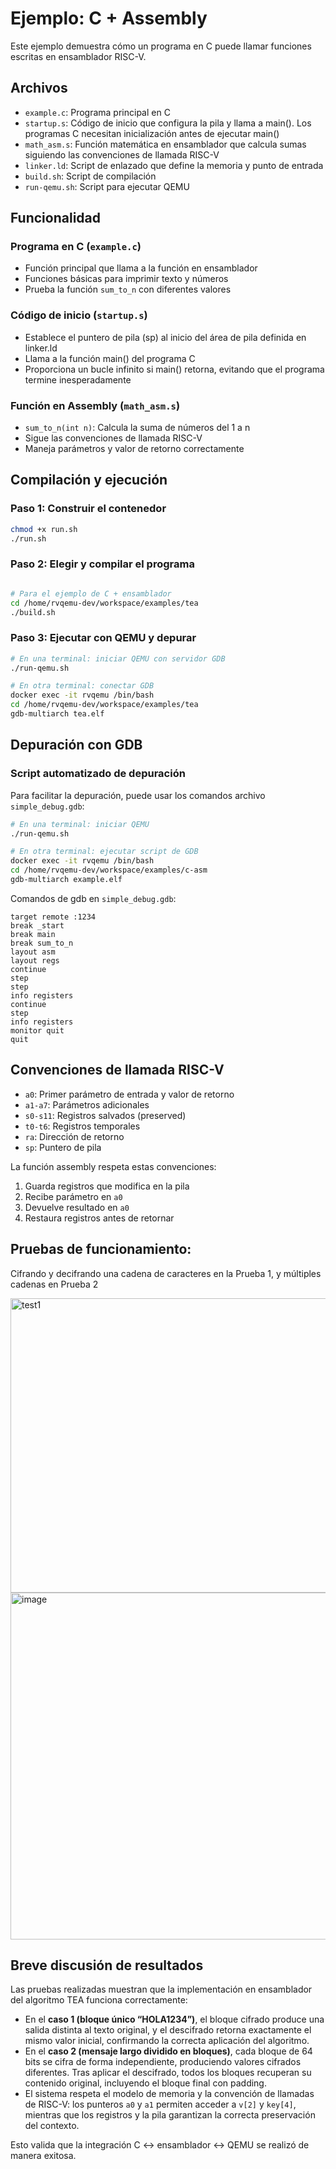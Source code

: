 # Ejemplo: C + Assembly

Este ejemplo demuestra cómo un programa en C puede llamar funciones escritas en ensamblador RISC-V.

## Archivos

- `example.c`: Programa principal en C
- `startup.s`: Código de inicio que configura la pila y llama a main(). Los programas C necesitan inicialización antes de ejecutar main()
- `math_asm.s`: Función matemática en ensamblador que calcula sumas siguiendo las convenciones de llamada RISC-V
- `linker.ld`: Script de enlazado que define la memoria y punto de entrada
- `build.sh`: Script de compilación
- `run-qemu.sh`: Script para ejecutar QEMU

## Funcionalidad

### Programa en C (`example.c`)
- Función principal que llama a la función en ensamblador
- Funciones básicas para imprimir texto y números
- Prueba la función `sum_to_n` con diferentes valores

### Código de inicio (`startup.s`)
- Establece el puntero de pila (sp) al inicio del área de pila definida en linker.ld
- Llama a la función main() del programa C
- Proporciona un bucle infinito si main() retorna, evitando que el programa termine inesperadamente

### Función en Assembly (`math_asm.s`)
- `sum_to_n(int n)`: Calcula la suma de números del 1 a n
- Sigue las convenciones de llamada RISC-V
- Maneja parámetros y valor de retorno correctamente

## Compilación y ejecución

### Paso 1: Construir el contenedor
```bash
chmod +x run.sh
./run.sh
```

### Paso 2: Elegir y compilar el programa
```bash

# Para el ejemplo de C + ensamblador
cd /home/rvqemu-dev/workspace/examples/tea
./build.sh
```

### Paso 3: Ejecutar con QEMU y depurar
```bash
# En una terminal: iniciar QEMU con servidor GDB
./run-qemu.sh

# En otra terminal: conectar GDB
docker exec -it rvqemu /bin/bash
cd /home/rvqemu-dev/workspace/examples/tea
gdb-multiarch tea.elf
```

## Depuración con GDB

### Script automatizado de depuración
Para facilitar la depuración, puede usar los comandos archivo `simple_debug.gdb`:

```bash
# En una terminal: iniciar QEMU
./run-qemu.sh

# En otra terminal: ejecutar script de GDB
docker exec -it rvqemu /bin/bash
cd /home/rvqemu-dev/workspace/examples/c-asm
gdb-multiarch example.elf 
```

Comandos de gdb en `simple_debug.gdb`:
```gdb
target remote :1234
break _start
break main
break sum_to_n
layout asm
layout regs
continue
step
step
info registers
continue
step
info registers
monitor quit
quit
```

## Convenciones de llamada RISC-V

- `a0`: Primer parámetro de entrada y valor de retorno
- `a1-a7`: Parámetros adicionales
- `s0-s11`: Registros salvados (preserved)
- `t0-t6`: Registros temporales
- `ra`: Dirección de retorno
- `sp`: Puntero de pila

La función assembly respeta estas convenciones:
1. Guarda registros que modifica en la pila
2. Recibe parámetro en `a0`
3. Devuelve resultado en `a0`
4. Restaura registros antes de retornar


## Pruebas de funcionamiento:

Cifrando y decifrando una cadena de caracteres en la Prueba 1, y múltiples cadenas en Prueba 2

<img width="1458" height="471" alt="test1" src="https://github.com/user-attachments/assets/1e21807b-ce7b-4922-8d69-dd6f6cde020c" />

<img width="1453" height="555" alt="image" src="https://github.com/user-attachments/assets/4d3fa279-51bc-433d-a2a0-26c6cc0f0452" />



##  Breve discusión de resultados

Las pruebas realizadas muestran que la implementación en ensamblador del algoritmo TEA funciona correctamente:

- En el **caso 1 (bloque único “HOLA1234”)**, el bloque cifrado produce una salida distinta al texto original, y el descifrado retorna exactamente el mismo valor inicial, confirmando la correcta aplicación del algoritmo.  
- En el **caso 2 (mensaje largo dividido en bloques)**, cada bloque de 64 bits se cifra de forma independiente, produciendo valores cifrados diferentes. Tras aplicar el descifrado, todos los bloques recuperan su contenido original, incluyendo el bloque final con padding.  
- El sistema respeta el modelo de memoria y la convención de llamadas de RISC-V: los punteros `a0` y `a1` permiten acceder a `v[2]` y `key[4]`, mientras que los registros y la pila garantizan la correcta preservación del contexto.  

Esto valida que la integración C ↔ ensamblador ↔ QEMU se realizó de manera exitosa.
